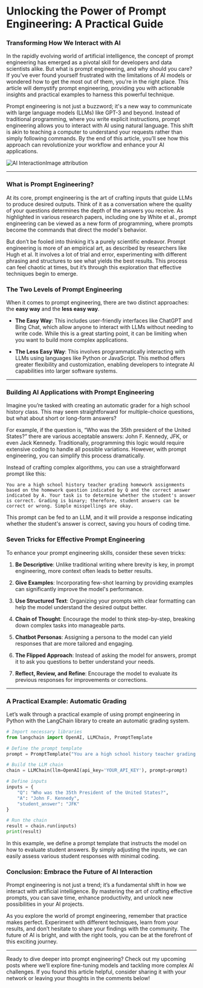 # Unlocking the Power of Prompt Engineering: A Practical Guide

### Transforming How We Interact with AI

In the rapidly evolving world of artificial intelligence, the concept of prompt engineering has emerged as a pivotal skill for developers and data scientists alike. But what is prompt engineering, and why should you care? If you've ever found yourself frustrated with the limitations of AI models or wondered how to get the most out of them, you're in the right place. This article will demystify prompt engineering, providing you with actionable insights and practical examples to harness this powerful technique.

Prompt engineering is not just a buzzword; it's a new way to communicate with large language models (LLMs) like GPT-3 and beyond. Instead of traditional programming, where you write explicit instructions, prompt engineering allows you to interact with AI using natural language. This shift is akin to teaching a computer to understand your requests rather than simply following commands. By the end of this article, you’ll see how this approach can revolutionize your workflow and enhance your AI applications.

![AI Interaction](https://example.com/image.jpg)Image attribution

* * *

### What is Prompt Engineering?

At its core, prompt engineering is the art of crafting inputs that guide LLMs to produce desired outputs. Think of it as a conversation where the quality of your questions determines the depth of the answers you receive. As highlighted in various research papers, including one by White et al., prompt engineering can be viewed as a new form of programming, where prompts become the commands that direct the model's behavior.

But don’t be fooled into thinking it’s a purely scientific endeavor. Prompt engineering is more of an empirical art, as described by researchers like Hugh et al. It involves a lot of trial and error, experimenting with different phrasing and structures to see what yields the best results. This process can feel chaotic at times, but it’s through this exploration that effective techniques begin to emerge.

### The Two Levels of Prompt Engineering

When it comes to prompt engineering, there are two distinct approaches: the **easy way** and the **less easy way**. 

- **The Easy Way**: This includes user-friendly interfaces like ChatGPT and Bing Chat, which allow anyone to interact with LLMs without needing to write code. While this is a great starting point, it can be limiting when you want to build more complex applications.
  
- **The Less Easy Way**: This involves programmatically interacting with LLMs using languages like Python or JavaScript. This method offers greater flexibility and customization, enabling developers to integrate AI capabilities into larger software systems.

* * *

### Building AI Applications with Prompt Engineering

Imagine you’re tasked with creating an automatic grader for a high school history class. This may seem straightforward for multiple-choice questions, but what about short or long-form answers? 

For example, if the question is, “Who was the 35th president of the United States?” there are various acceptable answers: John F. Kennedy, JFK, or even Jack Kennedy. Traditionally, programming this logic would require extensive coding to handle all possible variations. However, with prompt engineering, you can simplify this process dramatically.

Instead of crafting complex algorithms, you can use a straightforward prompt like this:

```
You are a high school history teacher grading homework assignments based on the homework question indicated by Q and the correct answer indicated by A. Your task is to determine whether the student's answer is correct. Grading is binary; therefore, student answers can be correct or wrong. Simple misspellings are okay.
```

This prompt can be fed to an LLM, and it will provide a response indicating whether the student's answer is correct, saving you hours of coding time.

### Seven Tricks for Effective Prompt Engineering

To enhance your prompt engineering skills, consider these seven tricks:

1. **Be Descriptive**: Unlike traditional writing where brevity is key, in prompt engineering, more context often leads to better results. 

2. **Give Examples**: Incorporating few-shot learning by providing examples can significantly improve the model's performance.

3. **Use Structured Text**: Organizing your prompts with clear formatting can help the model understand the desired output better.

4. **Chain of Thought**: Encourage the model to think step-by-step, breaking down complex tasks into manageable parts.

5. **Chatbot Personas**: Assigning a persona to the model can yield responses that are more tailored and engaging.

6. **The Flipped Approach**: Instead of asking the model for answers, prompt it to ask you questions to better understand your needs.

7. **Reflect, Review, and Refine**: Encourage the model to evaluate its previous responses for improvements or corrections.

* * *

### A Practical Example: Automatic Grading

Let’s walk through a practical example of using prompt engineering in Python with the LangChain library to create an automatic grading system. 

```python
# Import necessary libraries
from langchain import OpenAI, LLMChain, PromptTemplate

# Define the prompt template
prompt = PromptTemplate("You are a high school history teacher grading homework assignments based on the homework question indicated by Q and the correct answer indicated by A. Your task is to determine whether the student's answer is correct. Grading is binary; therefore, student answers can be correct or wrong. Simple misspellings are okay.")

# Build the LLM chain
chain = LLMChain(llm=OpenAI(api_key='YOUR_API_KEY'), prompt=prompt)

# Define inputs
inputs = {
    "Q": "Who was the 35th President of the United States?",
    "A": "John F. Kennedy",
    "student_answer": "JFK"
}

# Run the chain
result = chain.run(inputs)
print(result)
```

In this example, we define a prompt template that instructs the model on how to evaluate student answers. By simply adjusting the inputs, we can easily assess various student responses with minimal coding.

### Conclusion: Embrace the Future of AI Interaction

Prompt engineering is not just a trend; it’s a fundamental shift in how we interact with artificial intelligence. By mastering the art of crafting effective prompts, you can save time, enhance productivity, and unlock new possibilities in your AI projects.

As you explore the world of prompt engineering, remember that practice makes perfect. Experiment with different techniques, learn from your results, and don’t hesitate to share your findings with the community. The future of AI is bright, and with the right tools, you can be at the forefront of this exciting journey.

* * *

Ready to dive deeper into prompt engineering? Check out my upcoming posts where we’ll explore fine-tuning models and tackling more complex AI challenges. If you found this article helpful, consider sharing it with your network or leaving your thoughts in the comments below!